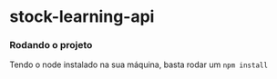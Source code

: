 # stock-learning-api


### Rodando o projeto
Tendo o node instalado na sua máquina, basta rodar um `npm install`
